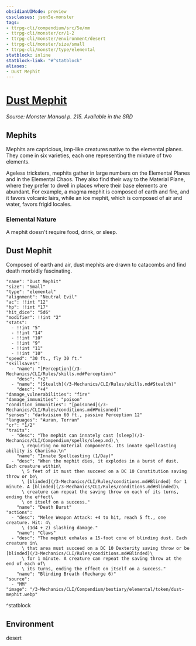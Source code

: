 ```yaml
---
obsidianUIMode: preview
cssclasses: json5e-monster
tags:
- ttrpg-cli/compendium/src/5e/mm
- ttrpg-cli/monster/cr/1-2
- ttrpg-cli/monster/environment/desert
- ttrpg-cli/monster/size/small
- ttrpg-cli/monster/type/elemental
statblock: inline
statblock-link: "#^statblock"
aliases:
- Dust Mephit
---
```

# [Dust Mephit](3-Mechanics\CLI\Compendium\bestiary\elemental/dust-mephit.md)
*Source: Monster Manual p. 215. Available in the <span title='Systems Reference Document (5.1)'>SRD</span>*  

## Mephits

Mephits are capricious, imp-like creatures native to the elemental planes. They come in six varieties, each one representing the mixture of two elements.

Ageless tricksters, mephits gather in large numbers on the Elemental Planes and in the Elemental Chaos. They also find their way to the Material Plane, where they prefer to dwell in places where their base elements are abundant. For example, a magma mephit is composed of earth and fire, and it favors volcanic lairs, while an ice mephit, which is composed of air and water, favors frigid locales.

### Elemental Nature

A mephit doesn't require food, drink, or sleep.

## Dust Mephit

Composed of earth and air, dust mephits are drawn to catacombs and find death morbidly fascinating.

```statblock
"name": "Dust Mephit"
"size": "Small"
"type": "elemental"
"alignment": "Neutral Evil"
"ac": !!int "12"
"hp": !!int "17"
"hit_dice": "5d6"
"modifier": !!int "2"
"stats":
  - !!int "5"
  - !!int "14"
  - !!int "10"
  - !!int "9"
  - !!int "11"
  - !!int "10"
"speed": "30 ft., fly 30 ft."
"skillsaves":
  - "name": "[Perception](/3-Mechanics/CLI/Rules/skills.md#Perception)"
    "desc": "+2"
  - "name": "[Stealth](/3-Mechanics/CLI/Rules/skills.md#Stealth)"
    "desc": "+4"
"damage_vulnerabilities": "fire"
"damage_immunities": "poison"
"condition_immunities": "[poisoned](/3-Mechanics/CLI/Rules/conditions.md#Poisoned)"
"senses": "darkvision 60 ft., passive Perception 12"
"languages": "Auran, Terran"
"cr": "1/2"
"traits":
  - "desc": "The mephit can innately cast [sleep](/3-Mechanics/CLI/Compendium/spells/sleep.md),\
      \ requiring no material components. Its innate spellcasting ability is Charisma.\n"
    "name": "Innate Spellcasting (1/Day)"
  - "desc": "When the mephit dies, it explodes in a burst of dust. Each creature within\
      \ 5 feet of it must then succeed on a DC 10 Constitution saving throw or be\
      \ [blinded](/3-Mechanics/CLI/Rules/conditions.md#Blinded) for 1 minute. A [blinded](/3-Mechanics/CLI/Rules/conditions.md#Blinded)\
      \ creature can repeat the saving throw on each of its turns, ending the effect\
      \ on itself on a success."
    "name": "Death Burst"
"actions":
  - "desc": "Melee Weapon Attack: +4 to hit, reach 5 ft., one creature. Hit: 4\
      \ (1d4 + 2) slashing damage."
    "name": "Claws"
  - "desc": "The mephit exhales a 15-foot cone of blinding dust. Each creature in\
      \ that area must succeed on a DC 10 Dexterity saving throw or be [blinded](/3-Mechanics/CLI/Rules/conditions.md#Blinded)\
      \ for 1 minute. A creature can repeat the saving throw at the end of each of\
      \ its turns, ending the effect on itself on a success."
    "name": "Blinding Breath (Recharge 6)"
"source":
  - "MM"
"image": "/3-Mechanics/CLI/Compendium/bestiary/elemental/token/dust-mephit.webp"
```
^statblock

## Environment

desert